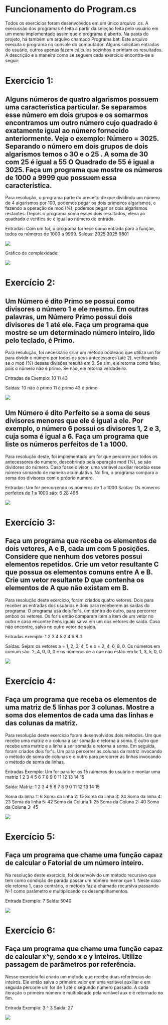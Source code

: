 # Funcionamento do Program.cs
Todos os exercícios foram desenvolvidos em um único arquivo .cs. A execussão dos programas é feita a partir da seleção feita pelo usuário em um menu implementado assim que o programa é aberto. Na pasta do projeto, há também um arquivo chamado Programa.bat. Este arquivo executa o programa no console do computador. Alguns solicitam entradas do usuário, outros apenas fazem cálculos sozinhos e printam os resultados. A descrição e a maneira como se seguem cada exercício encontra-se a seguir:

# Exercício 1: 
## Alguns números de quatro algarismos possuem uma característica particular. Se separamos esse número em dois grupos e os somarmos encontramos um outro número cujo quadrado é exatamente igual ao número fornecido anteriormente. Veja o exemplo: Número = 3025. Separando o número em dois grupos de dois algarismos temos o 30 e o 25 . A soma de 30 com 25 é igual a 55 O Quadrado de 55 é igual a 3025. Faça um programa que mostre os números de 1000 a 9999 que possuem essa característica.

Para resolução, o programa parte do preceito de que dividindo um número de 4 algarismos por 100, podemos pegar os dois primeiros algarismos, e fazendo a operação de mod (%), podemos pegar os dois algarismos restantes. Depois o programa soma esses dois resultados, eleva ao quadrado e verifica se é igual ao número de entrada. 

Entradas: Com um for, o programa fornece como entrada para a função, todos os números de 1000 a 9999.
Saídas: 
2025
3025
9801

<img src=".\imagens\lista1ex1.png">

Gráfico de complexidade:

<img src=".\imagens\graficos\lista1ex1.png">

# Exercício 2:
## Um Número é dito Primo se possui como divisores o número 1 e ele mesmo. Em outras palavras, um Número Primo possui dois divisores de 1 até ele. Faça um programa que mostre se um determinado número inteiro, lido pelo teclado, é Primo.

Para resulução, foi necessário criar um método booleano que utiliza um for para dividir o número por todos os seus antecessores (até 2), verificando se o mod (%) dessas divisões resulta em 0. Se sim, ele retorna como falso, pois o número não é primo. Se não, ele retorna verdadeiro.

Entradas de Exemplo:
10
11
43

Saídas:
10 não é primo
11 é primo
43 é primo

<img src=".\imagens\lista1ex2.png">

## Um Número é dito Perfeito se a soma de seus divisores menores que ele é igual a ele. Por exemplo, o número 6 possui os  divisores 1, 2 e 3, cuja soma é igual a 6. Faça um programa que liste os números perfeitos de 1 a 1000.

Para resolução deste, foi implementado um for que percorre por todos os antecessores do número, descobrindo pela operação mod (%), se são dividores do número. Caso fosse divisor, uma variável auxiliar recebia esse número somando de maneira acumulativa. No fim, o programa compara a soma dos divisores com o próprio numero.

Entradas: Um for percorrendo os números de 1 a 1000
Saídas: Os números perfeitos de 1 a 1000 são:
6
28
496

<img src=".\imagens\lista1ex2b.png">

# Exercício 3:
## Faça um programa que receba os elementos de dois vetores, A e B, cada um com 5 posições. Considere que nenhum dos vetores possui elementos repetidos. Crie um vetor resultante C que possua os elementos comuns entre A e B. Crie um vetor resultante D que contenha os elementos de A que não existam em B.

Para resolução deste exercício, foram criados quatro vetores. Dois para receber as entradas dos usuários e dois para receberem as saídas do programa. O programa usa dois for's, um dentro do outro, para percorrer ambos os vetores. Os for's então comparam item a item de um vetor no outro e caso encontre itens iguais salva em um dos vetores de saída. Caso não encontre, salva no outro vetor de saída.

Entradas exemplo:
1
2
3
4
5
2
4
6
8
0

Saídas:
Sejam os vetores 
a = 1, 2, 3, 4, 5 e
b = 2, 4, 6, 8, 0.
Os números em comum são: 2, 4, 0, 0, 0
e os números de a que não estão em b: 1, 3, 5, 0, 0

<img src=".\imagens\lista1ex3.png">

# Exercício 4:
## Faça um programa que receba os elementos de uma matriz de 5 linhas por 3 colunas. Mostre a soma dos elementos de cada uma das linhas e das colunas da matriz.

Para resolução deste exercício foram desenvolvidos dois métodos. Um que recebe uma matriz e a coluna a ser somada e retorna a soma. E outro que recebe uma matriz e a linha a ser somada e retorna a soma. Em seguida, foram criados dois for's. Um para percorrer as colunas da matriz invocando o método de soma de colunas e o outro para percorrer as linhas invocando o método de soma de linhas.

Entradas Exemplo: Um for para ler os 15 números do usuário e montar uma matriz
1
2
3
4
5
6
7
8
9
0
11
12
13
14
15

Saída: 
Matriz:
1 2 3
4 5 6
7 8 9
0 11 12
13 14 15

Soma da linha 1: 6
Soma da linha 2: 15
Soma da linha 3: 24
Soma da linha 4: 23
Soma da linha 5: 42
Soma da Coluna 1: 25
Soma da Coluna 2: 40
Soma da Coluna 3: 45

<img src=".\imagens\lista1ex4.png">

# Exercício 5:
## Faça um programa que chame uma função capaz de calcular o Fatorial de um número inteiro.

Na resolução deste exercício, foi desenvolvido um método recursivo que tem como condição de parada passar um número menor que 1. Neste caso ele retorna 1, caso contrário, o método faz a chamada recursiva passando N-1 como parâmetro e multiplicando os desempilhamentos.

Entrada Exemplo: 7
Saída: 5040

<img src=".\imagens\lista1ex5.png">

# Exercício 6:
## Faça um programa que chame uma função capaz de calcular x^y, sendo x e y inteiros. Utilize passagem de parâmetros por referência.

Nesse exercício foi criado um método que recebe duas referências de inteiros. Ele então salva o primeiro valor em uma variável auxiliar e em seguida percorre um for de 1 até o segundo número passado. A cada iteração o primeiro número é multiplicado pela variável aux e é retornado no fim.

Entrada Exemplo:
3
^
3
Saída: 27

<img src=".\imagens\lista1ex6.png">

